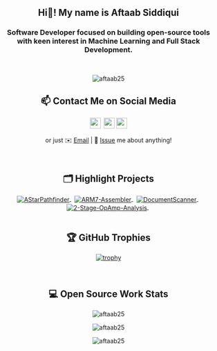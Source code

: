 <!-- Intro -->
<h2 align="center">Hi👋! My name is Aftaab Siddiqui</h2>
<h3 align="center">Software Developer focused on building open-source tools with keen interest in Machine Learning and Full Stack Development.</h3>

<!-- Profile Visits -->
<br>
<p align="center"> <img src="https://komarev.com/ghpvc/?username=aftaab25&label=Profile%20views&color=0e75b6&style=flat" alt="aftaab25" /> </p>

<h2 align="center">📫 Contact Me on Social Media</h2>
<div align="center">

<p align="center">
  <a href="https://threads.net/@aftaab___"><img src="https://img.shields.io/badge/threads-%23000000.svg?&style=for-the-badge&logo=threads&logoColor=white" height=25></a> 
  <a href="https://www.linkedin.com//in/aftaabsiddiqui/"><img src="https://img.shields.io/badge/linkedin-%230077B5.svg?&style=for-the-badge&logo=linkedin&logoColor=white" height=25></a> 
  <a href="https://www.medium.com/@aftaab2507/"><img src="https://img.shields.io/badge/medium-%23111111.svg?&style=for-the-badge&logo=medium&logoColor=white" height=25></a> 
</p>

<!-- [Threads][-1] | [LinkedIn][0] | [Medium][1]  -->
or just ✉️ [Email](mailto:aftaab2507@gmail.com) | 💬 [Issue](https://github.com/aftaab25/aftaab25/issues/me) me about anything!

</div>

<br>

<!-- Highlight Projects -->
<h2 align="center">🗂️ Highlight Projects</h2> 
<div align="center">
  <a href="https://github.com/Aftaab25/AStarPathfinder">
    <img align="center" src="https://github-readme-stats.vercel.app/api/pin/?username=aftaab25&repo=AStarPathfinder&show_icons=true&line_height=27&title_color=6aa6f8&text_color=8a919a&icon_color=6aa6f8&bg_color=22272e" alt="AStarPathfinder" />
  </a>
  &nbsp;
  <a href="https://github.com/Aftaab25/ARM7-Assembler">
    <img align="center" src="https://github-readme-stats.vercel.app/api/pin/?username=aftaab25&repo=ARM7-Assembler&show_icons=true&line_height=27&title_color=6aa6f8&text_color=8a919a&icon_color=6aa6f8&bg_color=22272e" alt="ARM7-Assembler" />
  </a>
  &nbsp;
  <a href="https://github.com/Aftaab25/DocumentScanner">
    <img align="center" src="https://github-readme-stats.vercel.app/api/pin/?username=aftaab25&repo=DocumentScanner&show_icons=true&line_height=27&title_color=6aa6f8&text_color=8a919a&icon_color=6aa6f8&bg_color=22272e" alt="DocumentScanner" />
  </a>
  &nbsp;
  <a href="https://github.com/Aftaab25/2-Stage-OpAmp-Analysis">
    <img align="center" src="https://github-readme-stats.vercel.app/api/pin/?username=aftaab25&repo=2-Stage-OpAmp-Analysis&show_icons=true&line_height=27&title_color=6aa6f8&text_color=8a919a&icon_color=6aa6f8&bg_color=22272e" alt="2-Stage-OpAmp-Analysis" />
  </a>
  &nbsp;
</div>

<br>

<h2 align="center">🏆 GitHub Trophies</h2>
<div align="center">
  
[![trophy](https://github-profile-trophy.vercel.app/?username=aftaab25&theme=nord&column=7)](https://github.com/ryo-ma/github-profile-trophy)

</div>

<br>

<h2 align="center">💻 Open Source Work Stats</h2> 
<div align="center">
  <p>
    <img src="https://github-readme-stats.vercel.app/api?username=aftaab25&show_icons=true&locale=en&theme=nord" alt="aftaab25" />
  </p>
  
  <p>
    <img src="https://github-readme-stats.vercel.app/api/top-langs?username=aftaab25&show_icons=true&locale=en&layout=compact&theme=nord" alt="aftaab25" />
  </p>
  
  <p>
    <img src="https://github-readme-streak-stats.herokuapp.com/?user=aftaab25&theme=nord" alt="aftaab25" />
  </p>
</div>
<br>

[-1]: https://threads.net/@aftaab___
[0]: https://www.linkedin.com//in/aftaabsiddiqui/
[1]: https://www.medium.com/@aftaab2507/
[2]: https://segmentfault.com/u/lizheming
[3]: https://www.v2ex.com/member/lizheming
